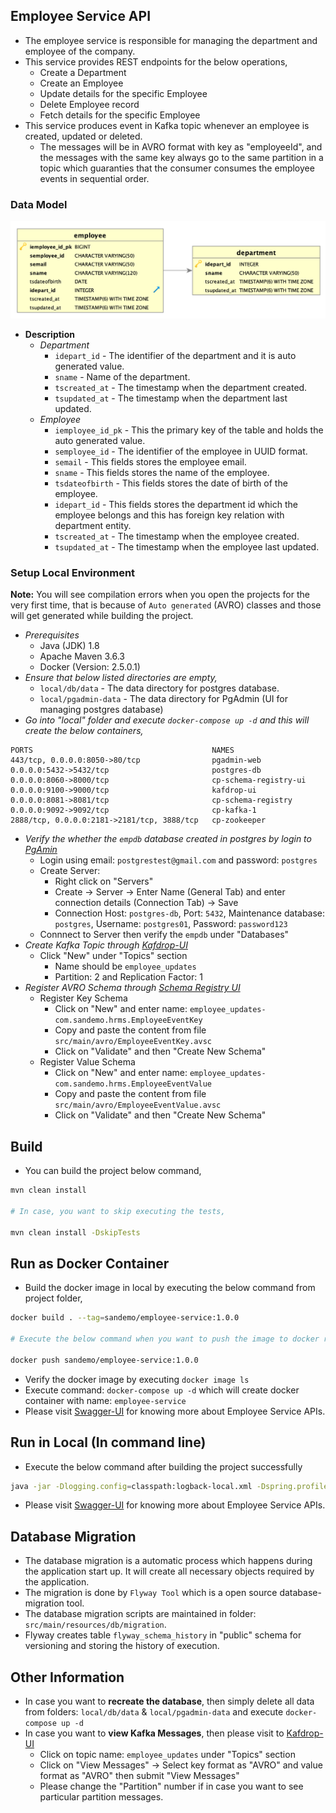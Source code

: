 ## Employee Service API

 - The employee service is responsible for managing the department and employee of the company.
 - This service provides REST endpoints for the below operations,
    - Create a Department
    - Create an Employee
    - Update details for the specific Employee
    - Delete Employee record
    - Fetch details for the specific Employee
 - This service produces event in Kafka topic whenever an employee is created, updated or deleted.
    - The messages will be in AVRO format with key as "employeeId", and the messages with the same key always go to the same partition in a topic which guaranties that the consumer consumes the employee events in sequential order.

### Data Model

![Alt text](doc_source/db_model.png)

- **Description**
    - *Department*
        - `idepart_id` - The identifier of the department and it is auto generated value.
        - `sname` - Name of the department.
        - `tscreated_at` - The timestamp when the department created.
        - `tsupdated_at` - The timestamp when the department last updated.
    - *Employee*
        - `iemployee_id_pk` - This the primary key of the table and holds the auto generated value.
        - `semployee_id` - The identifier of the employee in UUID format.
        - `semail` - This fields stores the employee email.
        - `sname` - This fields stores the name of the employee.
        - `tsdateofbirth` - This fields stores the date of birth of the employee.
        - `idepart_id` - This fields stores the department id which the employee belongs and this has foreign key relation with department entity.
        - `tscreated_at` - The timestamp when the employee created.
        - `tsupdated_at` - The timestamp when the employee last updated.     

### Setup Local Environment

**Note:** You will see compilation errors when you open the projects for the very first time, that is because of `Auto generated` (AVRO) classes and those will get generated while building the project.  

- *Prerequisites*
    - Java (JDK) 1.8
    - Apache Maven 3.6.3
    - Docker (Version: 2.5.0.1)
- *Ensure that below listed directories are empty,*
    - `local/db/data` - The data directory for postgres database.
    - `local/pgadmin-data` - The data directory for PgAdmin (UI for managing postgres database)
- *Go into "local" folder and execute `docker-compose up -d` and this will create the below containers,*

```
PORTS                                        NAMES
443/tcp, 0.0.0.0:8050->80/tcp                pgadmin-web
0.0.0.0:5432->5432/tcp                       postgres-db
0.0.0.0:8060->8000/tcp                       cp-schema-registry-ui
0.0.0.0:9100->9000/tcp                       kafdrop-ui
0.0.0.0:8081->8081/tcp                       cp-schema-registry
0.0.0.0:9092->9092/tcp                       cp-kafka-1
2888/tcp, 0.0.0.0:2181->2181/tcp, 3888/tcp   cp-zookeeper
```
- *Verify the whether the `empdb` database created in postgres by login to [PgAmin](http://localhost:8050/)*
    - Login using email: `postgrestest@gmail.com` and password: `postgres`
    - Create Server: 
        - Right click on "Servers" 
        - Create -> Server -> Enter Name (General Tab) and enter connection details (Connection Tab) -> Save
        - Connection Host: `postgres-db`, Port: `5432`, Maintenance database: `postgres`, Username: `postgres01`, Password: `password123`
    - Connnect to Server then verify the `empdb` under "Databases"
- *Create Kafka Topic through [Kafdrop-UI](http://localhost:9100/)*
    - Click "New" under "Topics" section
        - Name should be `employee_updates`
        - Partition: 2 and Replication Factor: 1
- *Register AVRO Schema through [Schema Registry UI](http://localhost:8060/)*
    - Register Key Schema
        - Click on "New" and enter name: `employee_updates-com.sandemo.hrms.EmployeeEventKey`
        - Copy and paste the content from file `src/main/avro/EmployeeEventKey.avsc`
        - Click on "Validate" and then "Create New Schema"
    - Register Value Schema
        - Click on "New" and enter name: `employee_updates-com.sandemo.hrms.EmployeeEventValue`
        - Copy and paste the content from file `src/main/avro/EmployeeEventValue.avsc`
        - Click on "Validate" and then "Create New Schema"
    
## Build

- You can build the project below command,

```bash
mvn clean install

# In case, you want to skip executing the tests,

mvn clean install -DskipTests
```

## Run as Docker Container

- Build the docker image in local by executing the below command from project folder,

```bash
docker build . --tag=sandemo/employee-service:1.0.0

# Execute the below command when you want to push the image to docker registry

docker push sandemo/employee-service:1.0.0
```

- Verify the docker image by executing `docker image ls`
- Execute command: `docker-compose up -d` which will create docker container with name: `employee-service`
- Please visit [Swagger-UI](http://localhost:8070/sandemo/swagger-ui/index.html) for knowing more about Employee Service APIs. 

## Run in Local (In command line)

- Execute the below command after building the project successfully

```bash
java -jar -Dlogging.config=classpath:logback-local.xml -Dspring.profiles.active=local employee-service-1.0.0.jar
```
- Please visit [Swagger-UI](http://localhost:8070/sandemo/swagger-ui/index.html) for knowing more about Employee Service APIs. 

## Database Migration

- The database migration is a automatic process which happens during the application start up. It will create all necessary objects required by the application.
- The migration is done by `Flyway Tool` which is a open source database-migration tool.
- The database migration scripts are maintained in folder: `src/main/resources/db/migration`.
- Flyway creates table `flyway_schema_history` in "public" schema for versioning and storing the history of execution.

## Other Information

- In case you want to **recreate the database**, then simply delete all data from folders: `local/db/data` & `local/pgadmin-data` and execute `docker-compose up -d`
- In case you want to **view Kafka Messages**, then please visit to [Kafdrop-UI](http://localhost:9100)
    - Click on topic name: `employee_updates` under "Topics" section
    - Click on "View Messages" -> Select key format as "AVRO" and value format as "AVRO" then submit "View Messages"
    - Please change the "Partition" number if in case you want to see particular partition messages.